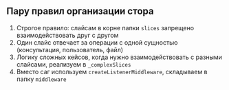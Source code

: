 ## Пару правил организации стора
1. Строгое правило: слайсам в корне папки `slices` запрещено взаимодействовать друг с другом
2. Один слайс отвечает за операции с одной сущностью (консультация, пользователь, файл)
3. Логику сложных кейсов, когда нужно взаимодействовать с разными слайсами, реализуем в `_complexSlices`
4. Вместо саг используем `createListenerMiddleware`, складываем в папку `middleware`
